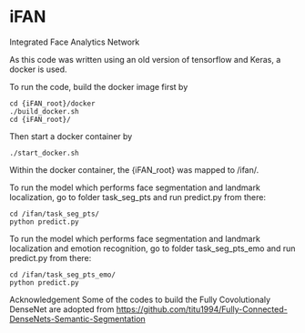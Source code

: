 # iFAN
Integrated Face Analytics Network 

As this code was written using an old version of tensorflow and Keras, a docker is used.

To run the code, build the docker image first by
```
cd {iFAN_root}/docker
./build_docker.sh
cd {iFAN_root}/
```

Then start a docker container by 
```
./start_docker.sh
```

Within the docker container, the {iFAN_root} was mapped to /ifan/.

To run the model which performs face segmentation and landmark localization, go to folder task_seg_pts and run predict.py from there:
```
cd /ifan/task_seg_pts/
python predict.py
```

To run the model which performs face segmentation and landmark localization and emotion recognition, go to folder task_seg_pts_emo and run predict.py from there:
```
cd /ifan/task_seg_pts_emo/
python predict.py
```


Acknowledgement
Some of the codes to build the Fully Covolutionaly DenseNet are adopted from 
https://github.com/titu1994/Fully-Connected-DenseNets-Semantic-Segmentation
